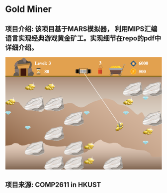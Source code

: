 # Gold Miner
## 项目介绍: 该项目基于MARS模拟器， 利用MIPS汇编语言实现经典游戏黄金矿工。实现细节在repo的pdf中详细介绍。
![gold_miner_demo](demo.png "Gold Miner")

## 项目来源: COMP2611 in HKUST
